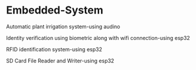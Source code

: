 # Embedded-System
Automatic plant irrigation system-using audino

Identity verification using biometric along with wifi connection-using esp32

RFID identification system-using esp32

SD Card File Reader and Writer-using esp32
